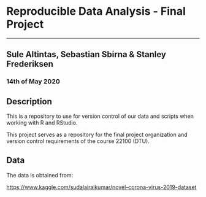 # Reproducible Data Analysis - Final Project

---

## Sule Altintas, Sebastian Sbirna & Stanley Frederiksen <br>
### 14th of May 2020

## Description

This is a repository to use for version control of our data and scripts when working with R and RStudio.

This project serves as a repository for the final project organization and version control requirements of the course 22100 (DTU).


## Data

The data is obtained from:

https://www.kaggle.com/sudalairajkumar/novel-corona-virus-2019-dataset